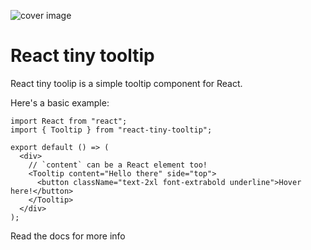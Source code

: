 ![cover image](https://user-images.githubusercontent.com/69138026/174492815-dfd61f4a-764c-4be1-ba85-3307b01c7ec5.png)

<h1 style={{display: "none"}}>React tiny tooltip</h1>

React tiny toolip is a simple tooltip component for React.

Here's a basic example:

```tsx
import React from "react";
import { Tooltip } from "react-tiny-tooltip";

export default () => (
  <div>
    // `content` can be a React element too!
    <Tooltip content="Hello there" side="top">
      <button className="text-2xl font-extrabold underline">Hover here!</button>
    </Tooltip>
  </div>
);
```

Read the docs for more info
